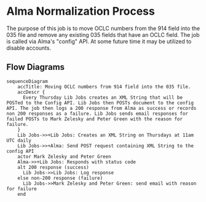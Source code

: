 # Alma Normalization Process
  The purpose of this job is to move OCLC numbers from the 914 field into the 035 file and remove any existing 035 fields that have an OCLC field. The job is called via Alma's "config" API.  At some future time it may be utilized to disable accounts.

## Flow Diagrams


```mermaid
sequenceDiagram
    accTitle: Moving OCLC numbers from 914 field into the 035 file.
    accDescr {
      Every Thursday Lib Jobs creates an XML String that will be POSTed to the Config API. Lib Jobs then POSTs document to the config API. The job then logs a 200 response from Alma as success or records non 200 responses as a failure. Lib Jobs sends email responses for failed POSTs to Mark Zelesky and Peter Green with the reason for failure.
    }
    Lib Jobs->>+Lib Jobs: Creates an XML String on Thursdays at 11am UTC daily
    Lib Jobs->>+Alma: Send POST request containing XML String to the config API
    actor Mark Zelesky and Peter Green
    Alma->>+Lib Jobs: Responds with status code
    alt 200 response (success)      
      Lib Jobs->>Lib Jobs: Log response
    else non-200 response (failure)
      Lib Jobs->>Mark Zelesky and Peter Green: send email with reason for failure
    end
```
